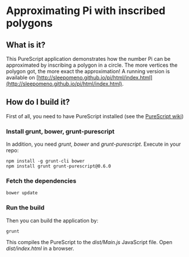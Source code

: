 # Approximating Pi with inscribed polygons

## What is it?

This PureScript application demonstrates how the number Pi can be
approximated by inscribing a polygon in a circle. The more vertices
the polygon got, the more exact the approximation!
A running version is available on [http://sleepomeno.github.io/pi/html/index.html](http://sleepomeno.github.io/pi/html/index.html).

## How do I build it?

First of all, you need to have PureScript installed (see the
[PureScript wiki](https://github.com/purescript/purescript/wiki/Language-Guide:-Getting-Started))

### Install grunt, bower, grunt-purescript
In addition, you need *grunt*, *bower* and *grunt-purescript*. Execute
in your repo:

```
npm install -g grunt-cli bower
npm install grunt grunt-purescript@0.6.0
```

### Fetch the dependencies

```
bower update
```

### Run the build

Then you can build the application by:

```
grunt
```

This compiles the PureScript to the *dist/Main.js* JavaScript file.
Open *dist/index.html* in a browser.
